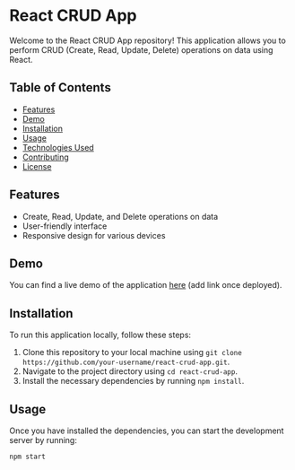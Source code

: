 # React CRUD App

Welcome to the React CRUD App repository! This application allows you to perform CRUD (Create, Read, Update, Delete) operations on data using React.

## Table of Contents

- [Features](#features)
- [Demo](#demo)
- [Installation](#installation)
- [Usage](#usage)
- [Technologies Used](#technologies-used)
- [Contributing](#contributing)
- [License](#license)

## Features

- Create, Read, Update, and Delete operations on data
- User-friendly interface
- Responsive design for various devices

## Demo

You can find a live demo of the application [here](#) (add link once deployed).

## Installation

To run this application locally, follow these steps:

1. Clone this repository to your local machine using `git clone https://github.com/your-username/react-crud-app.git`.
2. Navigate to the project directory using `cd react-crud-app`.
3. Install the necessary dependencies by running `npm install`.

## Usage

Once you have installed the dependencies, you can start the development server by running:

```bash
npm start
